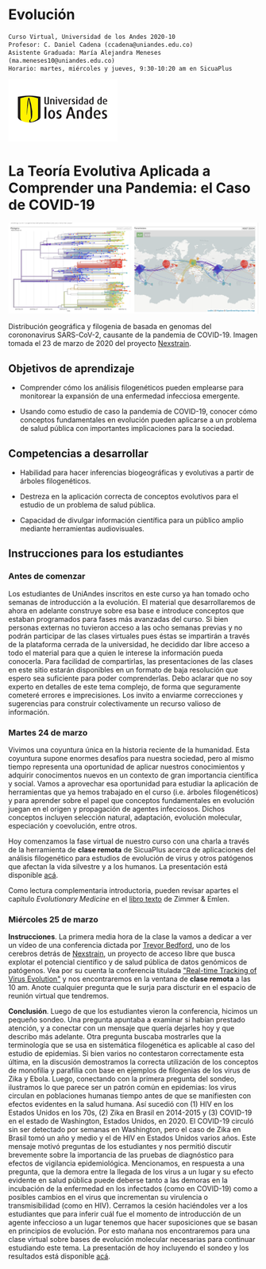 # Evolución 
    
    Curso Virtual, Universidad de los Andes 2020-10
    Profesor: C. Daniel Cadena (ccadena@uniandes.edu.co)
    Asistente Graduada: María Alejandra Meneses (ma.meneses10@uniandes.edu.co)    
    Horario: martes, miércoles y jueves, 9:30-10:20 am en SicuaPlus
![](andes.png)
       
# La Teoría Evolutiva Aplicada a Comprender una Pandemia: el Caso de COVID-19

![](nextstrain.png)

Distribución geográfica y filogenia de basada en genomas del corononavirus SARS-CoV-2, causante de la pandemia de COVID-19. Imagen tomada el 23 de marzo de 2020 del proyecto [Nexstrain](https://nextstrain.org/).
    
## Objetivos de aprendizaje

-	Comprender cómo los análisis filogenéticos pueden emplearse para monitorear la expansión de una enfermedad infecciosa emergente.

-	Usando como estudio de caso la pandemia de COVID-19, conocer cómo conceptos fundamentales en evolución pueden aplicarse a un problema de salud pública con importantes implicaciones para la sociedad.

## Competencias a desarrollar

-	Habilidad para hacer inferencias biogeográficas y evolutivas a partir de árboles filogenéticos.

-	Destreza en la aplicación correcta de conceptos evolutivos para el estudio de un problema de salud pública.

-	Capacidad de divulgar información científica para un público amplio mediante herramientas audiovisuales.

## Instrucciones para los estudiantes

### Antes de comenzar

Los estudiantes de UniAndes inscritos en este curso ya han tomado ocho semanas de introducción a la evolución. El material que desarrollaremos de ahora en adelante construye sobre esa base e introduce conceptos que estaban programados para fases más avanzadas del curso. Si bien personas externas no tuvieron acceso a las ocho semanas previas y no podrán participar de las clases virtuales pues éstas se impartirán a través de la plataforma cerrada de la universidad, he decidido dar libre acceso a todo el material para que a quien le interese la información pueda conocerla. Para facilidad de compartirlas, las presentaciones de las clases en este sitio estarán disponibles en un formato de baja resolución que espero sea suficiente para poder comprenderlas. Debo aclarar que no soy experto en detalles de este tema complejo, de forma que seguramente cometeré errores e imprecisiones. Los invito a enviarme correcciones y sugerencias para construir colectivamente un recurso valioso de información.

### Martes 24 de marzo

Vivimos una coyuntura única en la historia reciente de la humanidad. Esta coyuntura supone enormes desafíos para nuestra sociedad, pero al mismo tiempo representa una oportunidad de aplicar nuestros conocimientos y adquirir conocimentos nuevos en un contexto de gran importancia científica y social. Vamos a aprovechar esa oportunidad para estudiar la aplicación de herramientas que ya hemos trabajado en el curso (i.e. árboles filogenéticos) y para aprender sobre el papel que conceptos fundamentales en evolución juegan en el origen y propagación de agentes infecciosos. Dichos conceptos incluyen selección natural, adaptación, evolución molecular, especiación y coevolución, entre otros.

Hoy comenzamos la fase virtual de nuestro curso con una charla a través de la herramienta de **clase remota** de SicuaPlus acerca de aplicaciones del análisis filogenético para estudios de evolución de virus y otros patógenos que afectan la vida silvestre y a los humanos. La presentación está disponible [acá](https://github.com/cdanielcadena/evolucion/blob/master/clase1_git.pdf).

Como lectura complementaria introductoria, pueden revisar apartes el capítulo *Evolutionary Medicine* en el [libro texto](https://www.macmillanlearning.com/college/ca/product/Evolution/p/1936221551) de Zimmer & Emlen.

### Miércoles 25 de marzo

**Instrucciones**. La primera media hora de la clase la vamos a dedicar a ver un vídeo de una conferencia dictada por [Trevor Bedford](https://twitter.com/trvrb), uno de los cerebros detrás de [Nexstrain](https://nextstrain.org/), un proyecto de acceso libre que busca explotar el potencial científico y de salud pública de datos genómicos de patógenos. Vea por su cuenta la conferencia titulada ["Real-time Tracking of Virus Evolution"](https://youtu.be/Ok2iZ9-cUlk) y nos encontraremos en la ventana de **clase remota** a las 10 am. Anote cualquier pregunta que le surja para discturir en el espacio de reunión virtual que tendremos.

**Conclusión**. Luego de que los estudiantes vieron la conferencia, hicimos un pequeño sondeo. Una pregunta apuntaba a examinar si habían prestado atención, y a conectar con un mensaje que quería dejarles hoy y que describo más adelante. Otra pregunta buscaba mostrarles que la terminología que se usa en sistemática filogenética es aplicable al caso del estudio de epidemias. Si bien varios no contestaron correctamente esta última, en la discusión demostramos la correcta utilización de los conceptos de monofilia y parafilia con base en ejemplos de filogenias de los virus de Zika y Ebola. Luego, conectando con la primera pregunta del sondeo, ilustramos lo que parece ser un patrón común en epidemias: los virus circulan en poblaciones humanas tiempo antes de que se manifiesten con efectos evidentes en la salud humana. Así sucedió con (1) HIV en los Estados Unidos en los 70s, (2) Zika en Brasil en 2014-2015 y (3) COVID-19 en el estado de Washington, Estados Unidos, en 2020. El COVID-19 circuló sin ser detectado por semanas en Washington, pero el caso de Zika en Brasil tomó un año y medio y el de HIV en Estados Unidos varios años. Este mensaje motivó preguntas de los estudiantes y nos permitió discutir brevemente sobre la importancia de las pruebas de diagnóstico para efectos de vigilancia epidemiológica. Mencionamos, en respuesta a una pregunta, que la demora entre la llegada de los virus a un lugar y su efecto evidente en salud pública puede deberse tanto a las demoras en la incubación de la enfermedad en los infectados (como en COVID-19) como a posibles cambios en el virus que incrementan su virulencia o transmisibilidad (como en HIV). Cerramos la cesión haciéndoles ver a los estudiantes que para inferir cuál fue el momento de introducción de un agente infeccioso a un lugar tenemos que hacer suposiciones que se basan en principios de evolución. Por esto mañana nos encontraremos para una clase virtual sobre bases de evolución molecular necesarias para continuar estudiando este tema. La presentación de hoy incluyendo el sondeo y los resultados está disponible [acá](https://github.com/cdanielcadena/evolucion/blob/master/clase2_git.pdf).
